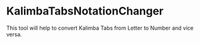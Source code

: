 # KalimbaTabsNotationChanger
This tool will help to convert Kalimba Tabs from Letter to Number and vice versa.
